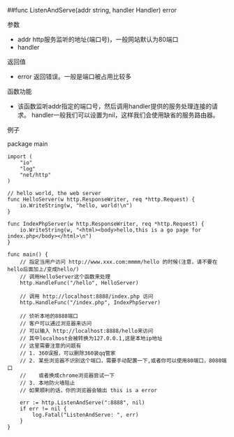 ##func ListenAndServe(addr string, handler Handler) error 

参数

- addr http服务监听的地址(端口号)，一般网站默认为80端口
- handler 


返回值

- error 返回错误。一般是端口被占用比较多

函数功能 

- 该函数监听addr指定的端口号，然后调用handler提供的服务处理连接的请求。
handler一般我们可以设置为nil，这样我们会使用缺省的服务路由器。

例子

  package main
	
	import (
		"io"
		"log"
		"net/http"
	)
	
	// hello world, the web server
	func HelloServer(w http.ResponseWriter, req *http.Request) {
		io.WriteString(w, "hello, world!\n")
	}
	
	func IndexPhpServer(w http.ResponseWriter, req *http.Request) {
		io.WriteString(w, "<html><body>hello,this is a go page for index.php</body></html>\n")
	}
	
	func main() {
		// 指定当用户访问 http://www.xxx.com:mmmm/hello 的时候(注意，请不要在hello后面加上/变成hello/)
		// 调用HelloServer这个函数来处理
		http.HandleFunc("/hello", HelloServer)
	
		// 调用 http://localhost:8888/index.php 访问
		http.HandleFunc("/index.php", IndexPhpServer)
	
		// 侦听本地的8888端口
		// 客户可以通过浏览器来访问
		// 可以输入 http://localhost:8888/hello来访问
		// 其中localhost会被转换为127.0.0.1,这是本地ip地址
		// 这里需要注意的问题有
		// 1. 360误报，可以删除360装qq管家
		// 2. 某些浏览器不识别这个端口，需要手动配置一下,或者你可以使用80端口，8080端口
		//    或者换成chrome浏览器尝试一下
		// 3. 本地防火墙阻止
		// 如果顺利的话，你的浏览器会输出 this is a error
	
		err := http.ListenAndServe(":8888", nil)
		if err != nil {
			log.Fatal("ListenAndServe: ", err)
		}
	}




